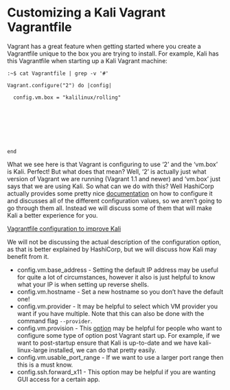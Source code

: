 # Customizing a Kali Vagrant Vagrantfile

Vagrant has a great feature when getting started where you create a Vagrantfile unique to the box you are trying to install. For example, Kali has this Vagrantfile when starting up a Kali Vagrant machine:

```
:~$ cat Vagrantfile | grep -v '#'

Vagrant.configure("2") do |config|

  config.vm.box = "kalilinux/rolling"








end
```

What we see here is that Vagrant is configuring to use ‘2’ and the ‘vm.box’ is Kali. Perfect! But what does that mean? Well, ‘2’ is actually just what version of Vagrant we are running (Vagrant 1.1 and newer) and ‘vm.box’ just says that we are using Kali. So what can we do with this? Well HashiCorp actually provides some pretty nice [documentation](https://www.vagrantup.com/docs/vagrantfile) on how to configure it and discusses all of the different configuration values, so we aren’t going to go through them all. Instead we will discuss some of them that will make Kali a better experience for you.

[Vagrantfile configuration to improve Kali](broken-reference)

We will not be discussing the actual description of the configuration option, as that is better explained by HashiCorp, but we will discuss how Kali may benefit from it.

* config.vm.base\_address - Setting the default IP address may be useful for quite a lot of circumstances, however it also is just helpful to know what your IP is when setting up reverse shells.
* config.vm.hostname - Set a new hostname so you don’t have the default one!
* config.vm.provider - It may be helpful to select which VM provider you want if you have multiple. Note that this can also be done with the command flag `--provider`.
* config.vm.provision - This [option](https://www.vagrantup.com/docs/provisioning) may be helpful for people who want to configure some type of option post Vagrant start up. For example, if we want to post-startup ensure that Kali is up-to-date and we have kali-linux-large installed, we can do that pretty easily.
* config.vm.usable\_port\_range - If we want to use a larger port range then this is a must know.
* config.ssh.forward\_x11 - This option may be helpful if you are wanting GUI access for a certain app.
